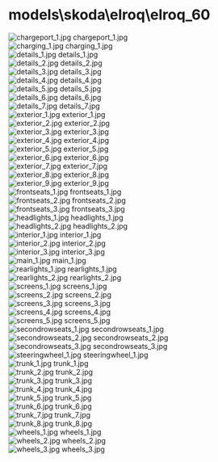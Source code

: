 <h1>models\skoda\elroq\elroq_60</h1>
<div class="container text-center">
<div class="row">
<div class="col col-lg-2 col-6">
<img src="https://media.evkx.net/multimedia/models/skoda/elroq/elroq_60/chargeport_1_xst.jpg" class="img-thumbnail" alt="chargeport_1.jpg">
chargeport_1.jpg
</div>
<div class="col col-lg-2 col-6">
<img src="https://media.evkx.net/multimedia/models/skoda/elroq/elroq_60/charging_1_xst.jpg" class="img-thumbnail" alt="charging_1.jpg">
charging_1.jpg
</div>
<div class="col col-lg-2 col-6">
<img src="https://media.evkx.net/multimedia/models/skoda/elroq/elroq_60/details_1_xst.jpg" class="img-thumbnail" alt="details_1.jpg">
details_1.jpg
</div>
<div class="col col-lg-2 col-6">
<img src="https://media.evkx.net/multimedia/models/skoda/elroq/elroq_60/details_2_xst.jpg" class="img-thumbnail" alt="details_2.jpg">
details_2.jpg
</div>
<div class="col col-lg-2 col-6">
<img src="https://media.evkx.net/multimedia/models/skoda/elroq/elroq_60/details_3_xst.jpg" class="img-thumbnail" alt="details_3.jpg">
details_3.jpg
</div>
<div class="col col-lg-2 col-6">
<img src="https://media.evkx.net/multimedia/models/skoda/elroq/elroq_60/details_4_xst.jpg" class="img-thumbnail" alt="details_4.jpg">
details_4.jpg
</div>
<div class="col col-lg-2 col-6">
<img src="https://media.evkx.net/multimedia/models/skoda/elroq/elroq_60/details_5_xst.jpg" class="img-thumbnail" alt="details_5.jpg">
details_5.jpg
</div>
<div class="col col-lg-2 col-6">
<img src="https://media.evkx.net/multimedia/models/skoda/elroq/elroq_60/details_6_xst.jpg" class="img-thumbnail" alt="details_6.jpg">
details_6.jpg
</div>
<div class="col col-lg-2 col-6">
<img src="https://media.evkx.net/multimedia/models/skoda/elroq/elroq_60/details_7_xst.jpg" class="img-thumbnail" alt="details_7.jpg">
details_7.jpg
</div>
<div class="col col-lg-2 col-6">
<img src="https://media.evkx.net/multimedia/models/skoda/elroq/elroq_60/exterior_1_xst.jpg" class="img-thumbnail" alt="exterior_1.jpg">
exterior_1.jpg
</div>
<div class="col col-lg-2 col-6">
<img src="https://media.evkx.net/multimedia/models/skoda/elroq/elroq_60/exterior_2_xst.jpg" class="img-thumbnail" alt="exterior_2.jpg">
exterior_2.jpg
</div>
<div class="col col-lg-2 col-6">
<img src="https://media.evkx.net/multimedia/models/skoda/elroq/elroq_60/exterior_3_xst.jpg" class="img-thumbnail" alt="exterior_3.jpg">
exterior_3.jpg
</div>
<div class="col col-lg-2 col-6">
<img src="https://media.evkx.net/multimedia/models/skoda/elroq/elroq_60/exterior_4_xst.jpg" class="img-thumbnail" alt="exterior_4.jpg">
exterior_4.jpg
</div>
<div class="col col-lg-2 col-6">
<img src="https://media.evkx.net/multimedia/models/skoda/elroq/elroq_60/exterior_5_xst.jpg" class="img-thumbnail" alt="exterior_5.jpg">
exterior_5.jpg
</div>
<div class="col col-lg-2 col-6">
<img src="https://media.evkx.net/multimedia/models/skoda/elroq/elroq_60/exterior_6_xst.jpg" class="img-thumbnail" alt="exterior_6.jpg">
exterior_6.jpg
</div>
<div class="col col-lg-2 col-6">
<img src="https://media.evkx.net/multimedia/models/skoda/elroq/elroq_60/exterior_7_xst.jpg" class="img-thumbnail" alt="exterior_7.jpg">
exterior_7.jpg
</div>
<div class="col col-lg-2 col-6">
<img src="https://media.evkx.net/multimedia/models/skoda/elroq/elroq_60/exterior_8_xst.jpg" class="img-thumbnail" alt="exterior_8.jpg">
exterior_8.jpg
</div>
<div class="col col-lg-2 col-6">
<img src="https://media.evkx.net/multimedia/models/skoda/elroq/elroq_60/exterior_9_xst.jpg" class="img-thumbnail" alt="exterior_9.jpg">
exterior_9.jpg
</div>
<div class="col col-lg-2 col-6">
<img src="https://media.evkx.net/multimedia/models/skoda/elroq/elroq_60/frontseats_1_xst.jpg" class="img-thumbnail" alt="frontseats_1.jpg">
frontseats_1.jpg
</div>
<div class="col col-lg-2 col-6">
<img src="https://media.evkx.net/multimedia/models/skoda/elroq/elroq_60/frontseats_2_xst.jpg" class="img-thumbnail" alt="frontseats_2.jpg">
frontseats_2.jpg
</div>
<div class="col col-lg-2 col-6">
<img src="https://media.evkx.net/multimedia/models/skoda/elroq/elroq_60/frontseats_3_xst.jpg" class="img-thumbnail" alt="frontseats_3.jpg">
frontseats_3.jpg
</div>
<div class="col col-lg-2 col-6">
<img src="https://media.evkx.net/multimedia/models/skoda/elroq/elroq_60/headlights_1_xst.jpg" class="img-thumbnail" alt="headlights_1.jpg">
headlights_1.jpg
</div>
<div class="col col-lg-2 col-6">
<img src="https://media.evkx.net/multimedia/models/skoda/elroq/elroq_60/headlights_2_xst.jpg" class="img-thumbnail" alt="headlights_2.jpg">
headlights_2.jpg
</div>
<div class="col col-lg-2 col-6">
<img src="https://media.evkx.net/multimedia/models/skoda/elroq/elroq_60/interior_1_xst.jpg" class="img-thumbnail" alt="interior_1.jpg">
interior_1.jpg
</div>
<div class="col col-lg-2 col-6">
<img src="https://media.evkx.net/multimedia/models/skoda/elroq/elroq_60/interior_2_xst.jpg" class="img-thumbnail" alt="interior_2.jpg">
interior_2.jpg
</div>
<div class="col col-lg-2 col-6">
<img src="https://media.evkx.net/multimedia/models/skoda/elroq/elroq_60/interior_3_xst.jpg" class="img-thumbnail" alt="interior_3.jpg">
interior_3.jpg
</div>
<div class="col col-lg-2 col-6">
<img src="https://media.evkx.net/multimedia/models/skoda/elroq/elroq_60/main_1_xst.jpg" class="img-thumbnail" alt="main_1.jpg">
main_1.jpg
</div>
<div class="col col-lg-2 col-6">
<img src="https://media.evkx.net/multimedia/models/skoda/elroq/elroq_60/rearlights_1_xst.jpg" class="img-thumbnail" alt="rearlights_1.jpg">
rearlights_1.jpg
</div>
<div class="col col-lg-2 col-6">
<img src="https://media.evkx.net/multimedia/models/skoda/elroq/elroq_60/rearlights_2_xst.jpg" class="img-thumbnail" alt="rearlights_2.jpg">
rearlights_2.jpg
</div>
<div class="col col-lg-2 col-6">
<img src="https://media.evkx.net/multimedia/models/skoda/elroq/elroq_60/screens_1_xst.jpg" class="img-thumbnail" alt="screens_1.jpg">
screens_1.jpg
</div>
<div class="col col-lg-2 col-6">
<img src="https://media.evkx.net/multimedia/models/skoda/elroq/elroq_60/screens_2_xst.jpg" class="img-thumbnail" alt="screens_2.jpg">
screens_2.jpg
</div>
<div class="col col-lg-2 col-6">
<img src="https://media.evkx.net/multimedia/models/skoda/elroq/elroq_60/screens_3_xst.jpg" class="img-thumbnail" alt="screens_3.jpg">
screens_3.jpg
</div>
<div class="col col-lg-2 col-6">
<img src="https://media.evkx.net/multimedia/models/skoda/elroq/elroq_60/screens_4_xst.jpg" class="img-thumbnail" alt="screens_4.jpg">
screens_4.jpg
</div>
<div class="col col-lg-2 col-6">
<img src="https://media.evkx.net/multimedia/models/skoda/elroq/elroq_60/screens_5_xst.jpg" class="img-thumbnail" alt="screens_5.jpg">
screens_5.jpg
</div>
<div class="col col-lg-2 col-6">
<img src="https://media.evkx.net/multimedia/models/skoda/elroq/elroq_60/secondrowseats_1_xst.jpg" class="img-thumbnail" alt="secondrowseats_1.jpg">
secondrowseats_1.jpg
</div>
<div class="col col-lg-2 col-6">
<img src="https://media.evkx.net/multimedia/models/skoda/elroq/elroq_60/secondrowseats_2_xst.jpg" class="img-thumbnail" alt="secondrowseats_2.jpg">
secondrowseats_2.jpg
</div>
<div class="col col-lg-2 col-6">
<img src="https://media.evkx.net/multimedia/models/skoda/elroq/elroq_60/secondrowseats_3_xst.jpg" class="img-thumbnail" alt="secondrowseats_3.jpg">
secondrowseats_3.jpg
</div>
<div class="col col-lg-2 col-6">
<img src="https://media.evkx.net/multimedia/models/skoda/elroq/elroq_60/steeringwheel_1_xst.jpg" class="img-thumbnail" alt="steeringwheel_1.jpg">
steeringwheel_1.jpg
</div>
<div class="col col-lg-2 col-6">
<img src="https://media.evkx.net/multimedia/models/skoda/elroq/elroq_60/trunk_1_xst.jpg" class="img-thumbnail" alt="trunk_1.jpg">
trunk_1.jpg
</div>
<div class="col col-lg-2 col-6">
<img src="https://media.evkx.net/multimedia/models/skoda/elroq/elroq_60/trunk_2_xst.jpg" class="img-thumbnail" alt="trunk_2.jpg">
trunk_2.jpg
</div>
<div class="col col-lg-2 col-6">
<img src="https://media.evkx.net/multimedia/models/skoda/elroq/elroq_60/trunk_3_xst.jpg" class="img-thumbnail" alt="trunk_3.jpg">
trunk_3.jpg
</div>
<div class="col col-lg-2 col-6">
<img src="https://media.evkx.net/multimedia/models/skoda/elroq/elroq_60/trunk_4_xst.jpg" class="img-thumbnail" alt="trunk_4.jpg">
trunk_4.jpg
</div>
<div class="col col-lg-2 col-6">
<img src="https://media.evkx.net/multimedia/models/skoda/elroq/elroq_60/trunk_5_xst.jpg" class="img-thumbnail" alt="trunk_5.jpg">
trunk_5.jpg
</div>
<div class="col col-lg-2 col-6">
<img src="https://media.evkx.net/multimedia/models/skoda/elroq/elroq_60/trunk_6_xst.jpg" class="img-thumbnail" alt="trunk_6.jpg">
trunk_6.jpg
</div>
<div class="col col-lg-2 col-6">
<img src="https://media.evkx.net/multimedia/models/skoda/elroq/elroq_60/trunk_7_xst.jpg" class="img-thumbnail" alt="trunk_7.jpg">
trunk_7.jpg
</div>
<div class="col col-lg-2 col-6">
<img src="https://media.evkx.net/multimedia/models/skoda/elroq/elroq_60/trunk_8_xst.jpg" class="img-thumbnail" alt="trunk_8.jpg">
trunk_8.jpg
</div>
<div class="col col-lg-2 col-6">
<img src="https://media.evkx.net/multimedia/models/skoda/elroq/elroq_60/wheels_1_xst.jpg" class="img-thumbnail" alt="wheels_1.jpg">
wheels_1.jpg
</div>
<div class="col col-lg-2 col-6">
<img src="https://media.evkx.net/multimedia/models/skoda/elroq/elroq_60/wheels_2_xst.jpg" class="img-thumbnail" alt="wheels_2.jpg">
wheels_2.jpg
</div>
<div class="col col-lg-2 col-6">
<img src="https://media.evkx.net/multimedia/models/skoda/elroq/elroq_60/wheels_3_xst.jpg" class="img-thumbnail" alt="wheels_3.jpg">
wheels_3.jpg
</div>
</div>
</div>
